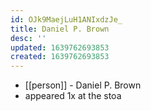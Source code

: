 ```yaml
---
id: OJk9MaejLuH1ANIxdzJe_
title: Daniel P. Brown
desc: ''
updated: 1639762693853
created: 1639762693853
---
```



- [[person]] - Daniel P. Brown
- appeared 1x at the stoa
